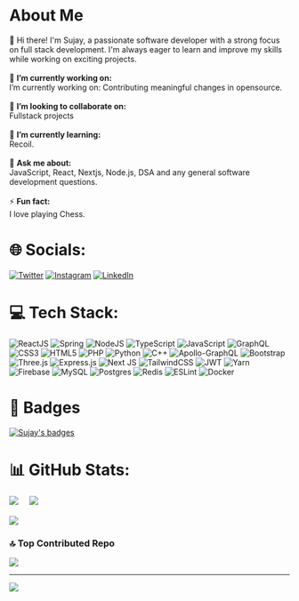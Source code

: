 # About Me
💫 Hi there! I'm Sujay, a passionate software developer with a strong focus on full stack development. I'm always eager to learn and improve my skills while working on exciting projects.<br><br>
🔭 **I’m currently working on:**  <br>I’m currently working on: Contributing meaningful changes in opensource.<br><br>👯 **I’m looking to collaborate on:**  <br>Fullstack projects<br><br>🌱 **I’m currently learning:**  <br>Recoil.<br><br>💬 **Ask me about:**  <br>JavaScript, React, Nextjs, Node.js, DSA and any general software development questions.<br><br>⚡ **Fun fact:**  <br>I love playing Chess.


# 🌐 Socials:
[![Twitter](https://img.shields.io/badge/Twitter-%231DA1F2.svg?logo=Twitter&logoColor=white)](https://twitter.com/sujay_shanbhag) [![Instagram](https://img.shields.io/badge/Instagram-%23E4405F.svg?logo=Instagram&logoColor=white)](https://instagram.com/sujay_shanbhag) [![LinkedIn](https://img.shields.io/badge/LinkedIn-%230077B5.svg?logo=linkedin&logoColor=white)](https://linkedin.com/in/sujay-shanbhag-94b936249)

# 💻 Tech Stack:
![ReactJS](https://img.shields.io/badge/ReactJS-%23007ACC.svg?style=for-the-badge&logo=react&logoColor=white) ![Spring](https://img.shields.io/badge/Springboot-6DB33F?style=for-the-badge&logo=springboot&logoColor=white) ![NodeJS](https://img.shields.io/badge/node.js-339933?style=for-the-badge&logo=node.js&logoColor=white) ![TypeScript](https://img.shields.io/badge/typescript-%23007ACC.svg?style=for-the-badge&logo=typescript&logoColor=white) ![JavaScript](https://img.shields.io/badge/javascript-%23323330.svg?style=for-the-badge&logo=javascript&logoColor=%23F7DF1E) ![GraphQL](https://img.shields.io/badge/-GraphQL-E10098?style=for-the-badge&logo=graphql&logoColor=white)  ![CSS3](https://img.shields.io/badge/css3-%231572B6.svg?style=for-the-badge&logo=css3&logoColor=white) ![HTML5](https://img.shields.io/badge/html5-%23E34F26.svg?style=for-the-badge&logo=html5&logoColor=white) ![PHP](https://img.shields.io/badge/php-%23777BB4.svg?style=for-the-badge&logo=php&logoColor=white) ![Python](https://img.shields.io/badge/python-3670A0?style=for-the-badge&logo=python&logoColor=ffdd54) ![C++](https://img.shields.io/badge/C++-blue?style=for-the-badge&logo=cplusplus&logoColor=white) ![Apollo-GraphQL](https://img.shields.io/badge/-ApolloGraphQL-311C87?style=for-the-badge&logo=apollo-graphql) ![Bootstrap](https://img.shields.io/badge/bootstrap-%23563D7C.svg?style=for-the-badge&logo=bootstrap&logoColor=white) ![Three.js](https://img.shields.io/badge/Three-191970?style=for-the-badge&logo=threedotjs&logoColor=white) ![Express.js](https://img.shields.io/badge/express.js-%23404d59.svg?style=for-the-badge&logo=express&logoColor=%2361DAFB) ![Next JS](https://img.shields.io/badge/Next-black?style=for-the-badge&logo=next.js&logoColor=white) ![TailwindCSS](https://img.shields.io/badge/tailwindcss-%2338B2AC.svg?style=for-the-badge&logo=tailwind-css&logoColor=white) ![JWT](https://img.shields.io/badge/JWT-black?style=for-the-badge&logo=jsonwebtokens&logoColor=white) ![Yarn](https://img.shields.io/badge/yarn-%232C8EBB.svg?style=for-the-badge&logo=yarn&logoColor=white) ![Firebase](https://img.shields.io/badge/Firebase-%23323330.svg?style=for-the-badge&logo=firebase&logoColor=%23F7DF1E) ![MySQL](https://img.shields.io/badge/mysql-3C5280.svg?style=for-the-badge&logo=mysql&logoColor=white) ![Postgres](https://img.shields.io/badge/postgres-%23316192.svg?style=for-the-badge&logo=postgresql&logoColor=white) ![Redis](https://img.shields.io/badge/redis-%23DD0031.svg?style=for-the-badge&logo=redis&logoColor=white) ![ESLint](https://img.shields.io/badge/ESLint-4B3263?style=for-the-badge&logo=eslint&logoColor=white)  ![Docker](https://img.shields.io/badge/docker-%230db7ed.svg?style=for-the-badge&logo=docker&logoColor=white) 

# 📌 Badges
[![Sujay's badges](https://holopin.me/sujayshanbhag)](https://holopin.io/@sujayshanbhag)

# 📊 GitHub Stats:
![](https://github-readme-stats.vercel.app/api?username=SujayShanbhag&theme=dark&hide_border=false&include_all_commits=false&count_private=false) &nbsp; &nbsp;
![](https://github-readme-streak-stats.herokuapp.com/?user=SujayShanbhag&theme=dark&hide_border=false)<br><br>
![](https://github-readme-stats.vercel.app/api/top-langs/?username=SujayShanbhag&theme=dark&hide_border=false&include_all_commits=false&count_private=false&layout=compact)

### 🔝 Top Contributed Repo
![](https://github-contributor-stats.vercel.app/api?username=SujayShanbhag&limit=5&theme=tokyonight&combine_all_yearly_contributions=true)

---
[![](https://visitcount.itsvg.in/api?id=SujayShanbhag&icon=0&color=0)](https://visitcount.itsvg.in)

<!-- Proudly created with GPRM ( https://gprm.itsvg.in ) -->
